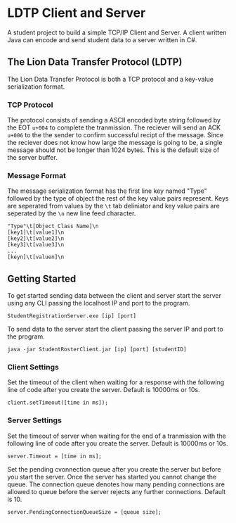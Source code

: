 # LDTP Client and Server
A student project to build a simple TCP/IP Client and Server. A client written Java can encode and send student data to a server written in C#.

## The Lion Data Transfer Protocol (LDTP)
The Lion Data Transfer Protocol is both a TCP protocol and a key-value serialization format.

### TCP Protocol
The protocol consists of sending a ASCII encoded byte string followed by the EOT `u+004` to complete the tranmission. The reciever will send an ACK `u+006` to the the sender to confirm successful recipt of the message. Since the reciever does not know how large the message is going to be, a single message should not be longer than 1024 bytes. This is the default size of the server buffer.

### Message Format
The message serialization format has the first line key named "Type" followed by the type of object the rest of the key value pairs represent. Keys are seperated from values by the `\t` tab deliniator and key value pairs are seperated by the `\n` new line feed character.

```
"Type"\t[Object Class Name]\n
[key1]\t[value1]\n
[key2]\t[value2]\n
[key3]\t[value3]\n
...
[keyn]\t[valuen]\n
```
## Getting Started
To get started sending data between the client and server start the server using any CLI passing the localhost IP and port to the program.
```
StudentRegistrationServer.exe [ip] [port]
```
To send data to the server start the client passing the server IP and port to the program.
```
java -jar StudentRosterClient.jar [ip] [port] [studentID]
```

### Client Settings
Set the timeout of the client when waiting for a response with the following line of code after you create the server. Default is 10000ms or 10s.
```
client.setTimeout([time in ms]);
```


### Server Settings
Set the timeout of server when waiting for the end of a tranmission with the following line of code after you create the server. Default is 10000ms or 10s.
```
server.Timeout = [time in ms];
```

Set the pending cvonnection queue after you create the server but before you start the server. Once the server has started you cannot change the queue. The connection queue denotes how many pending connections are allowed to queue before the server rejects any further connections. Default is 10.
```
server.PendingConnectionQueueSize = [queue size];
```
